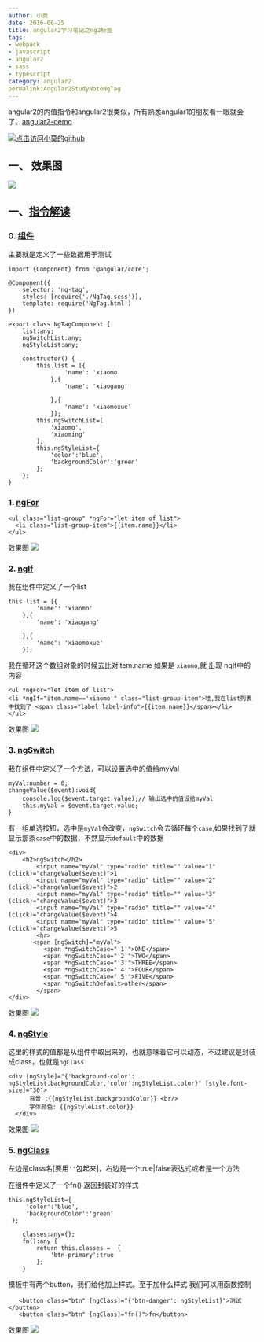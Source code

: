 ```yaml
---
author: 小莫
date: 2016-06-25
title: angular2学习笔记之ng2标签
tags:
- webpack
- javascript
- angular2
- sass
- typescript
category: angular2
permalink:Angular2StudyNoteNgTag
---
```

angular2的内值指令和angular2很类似，所有熟悉angular1的朋友看一眼就会了。[angular2-demo](https://github.com/qq83387856/angular2-demo)
<!-- more -->
[![点击访问小莫的github](http://static.xiaomo.info/images/angular.png)](https://github.com/qq83387856)

## 一、 效果图
![](http://static.xiaomo.info/images/ngTag.png)

## 一、[指令解读](https://github.com/qq83387856/angular2-demo/tree/master/src/ts/component/ngTag)

### 0. [组件](https://github.com/qq83387856/angular2-demo/tree/master/src/ts/component/ngTag//NgTag.ts)
主要就是定义了一些数据用于测试

```
import {Component} from '@angular/core';

@Component({
    selector: 'ng-tag',
    styles: [require('./NgTag.scss')],
    template: require('NgTag.html')
})

export class NgTagComponent {
    list:any;
    ngSwitchList:any;
    ngStyleList:any;

    constructor() {
        this.list = [{
                'name': 'xiaomo'
            },{
                'name': 'xiaogang'

            },{
                'name': 'xiaomoxue'
            }];
        this.ngSwitchList=[
            'xiaomo',
            'xiaoming'
        ];
        this.ngStyleList={
            'color':'blue',
            'backgroundColor':'green'
        };
    };
}

```


### 1. [ngFor](https://github.com/qq83387856/angular2-demo/tree/master/src/ts/component/ngTag/NgTag.html)



```
<ul class="list-group" *ngFor="let item of list">
  <li class="list-group-item">{{item.name}}</li>
</ul>
```

效果图
![](http://static.xiaomo.info/images/ngFor.png)

### 2. [ngIf](https://github.com/qq83387856/angular2-demo/tree/master/src/ts/component/ngTag/NgTag.html)

我在组件中定义了一个list

```
this.list = [{
        'name': 'xiaomo'
    },{
        'name': 'xiaogang'

    },{
        'name': 'xiaomoxue'
    }];
```

我在循环这个数组对象的时候去比对item.name 如果是 `xiaomo`,就 出现 ngIf中的内容

```
<ul *ngFor="let item of list">
<li *ngIf="item.name=='xiaomo'" class="list-group-item">哇,我在list列表中找到了 <span class="label label-info">{{item.name}}</span></li>
</ul>
```

效果图
![](http://static.xiaomo.info/images/ngIf.png)

### 3. [ngSwitch](https://github.com/qq83387856/angular2-demo/tree/master/src/ts/component/ngTag/NgTag.html)

我在组件中定义了一个方法，可以设置选中的值给myVal

```
myVal:number = 0;
changeValue($event):void{
    console.log($event.target.value);// 输出选中的值设给myVal
    this.myVal = $event.target.value;
}
```

有一组单选按钮，选中是`myVal`会改变，`ngSwitch`会去循环每个`case`,如果找到了就显示那条`case`中的数据，不然显示`default`中的数据

```
<div>
    <h2>ngSwitch</h2>
        <input name="myVal" type="radio" title="" value="1" (click)="changeValue($event)">1
        <input name="myVal" type="radio" title="" value="2" (click)="changeValue($event)">2
        <input name="myVal" type="radio" title="" value="3" (click)="changeValue($event)">3
        <input name="myVal" type="radio" title="" value="4" (click)="changeValue($event)">4
        <input name="myVal" type="radio" title="" value="5" (click)="changeValue($event)">5
        <hr>
       <span [ngSwitch]="myVal">
          <span *ngSwitchCase="'1'">ONE</span>
          <span *ngSwitchCase="'2'">TWO</span>
          <span *ngSwitchCase="'3'">THREE</span>
          <span *ngSwitchCase="'4'">FOUR</span>
          <span *ngSwitchCase="'5'">FIVE</span>
          <span *ngSwitchDefault>other</span>
	    </span>
</div>
```

效果图
![](http://static.xiaomo.info/images/NgSwitch.gif)

### 4. [ngStyle](https://github.com/qq83387856/angular2-demo/tree/master/src/ts/component/ngTag/NgTag.html)

这里的样式的值都是从组件中取出来的，也就意味着它可以动态，不过建议是封装成class，也就是`ngClass`

```
<div [ngStyle]="{'background-color': ngStyleList.backgroundColor,'color':ngStyleList.color}" [style.font-size]="30">
      背景 :{{ngStyleList.backgroundColor}} <br/>
      字体颜色: {{ngStyleList.color}}
  </div>
```

效果图
![](http://static.xiaomo.info/images/ngStyle.png)

### 5. [ngClass](https://github.com/qq83387856/angular2-demo/blob/master/src/ts/component/ngTag/NgTag.html)

左边是class名[要用<code>''</code>包起来]，右边是一个true|false表达式或者是一个方法

在组件中定义了一个fn() 返回封装好的样式

```
this.ngStyleList={
     'color':'blue',
     'backgroundColor':'green'
 };

    classes:any={};
    fn():any {
        return this.classes =  {
            'btn-primary':true
        };
    }
```

模板中有两个button，我们给他加上样式。至于加什么样式 我们可以用函数控制

```
   <button class="btn" [ngClass]="{'btn-danger': ngStyleList}">测试</button>
   <button class="btn" [ngClass]="fn()">fn</button>
```

效果图
![](http://static.xiaomo.info/images/ngClass.png)
